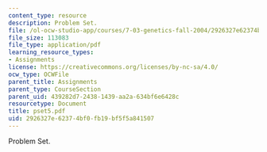 ```yaml
---
content_type: resource
description: Problem Set.
file: /ol-ocw-studio-app/courses/7-03-genetics-fall-2004/2926327e62374bf0fb19bf5f5a841507_pset5.pdf
file_size: 113083
file_type: application/pdf
learning_resource_types:
- Assignments
license: https://creativecommons.org/licenses/by-nc-sa/4.0/
ocw_type: OCWFile
parent_title: Assignments
parent_type: CourseSection
parent_uid: 439282d7-2438-1439-aa2a-634bf6e6428c
resourcetype: Document
title: pset5.pdf
uid: 2926327e-6237-4bf0-fb19-bf5f5a841507
---
```

Problem Set.
